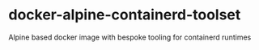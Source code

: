 # docker-alpine-containerd-toolset
Alpine based docker image with bespoke tooling for containerd runtimes
